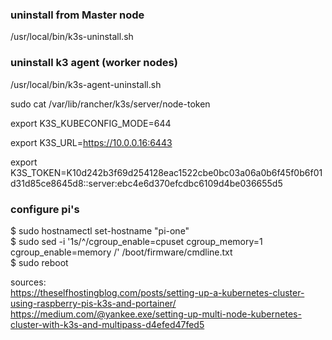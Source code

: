 ### uninstall from Master node  
/usr/local/bin/k3s-uninstall.sh

### uninstall k3 agent (worker nodes)  
/usr/local/bin/k3s-agent-uninstall.sh


sudo cat /var/lib/rancher/k3s/server/node-token  

export K3S_KUBECONFIG_MODE=644  

export K3S_URL=https://10.0.0.16:6443  

export K3S_TOKEN=K10d242b3f69d254128eac1522cbe0bc03a06a0b6f45f0b6f01d31d85ce8645d8::server:ebc4e6d370efcdbc6109d4be036655d5  


### configure pi's  

$ sudo hostnamectl set-hostname "pi-one"  
$ sudo sed -i '1s/^/cgroup_enable=cpuset cgroup_memory=1 cgroup_enable=memory /' /boot/firmware/cmdline.txt  
$ sudo reboot  
  

sources:  
https://theselfhostingblog.com/posts/setting-up-a-kubernetes-cluster-using-raspberry-pis-k3s-and-portainer/   
https://medium.com/@yankee.exe/setting-up-multi-node-kubernetes-cluster-with-k3s-and-multipass-d4efed47fed5  



